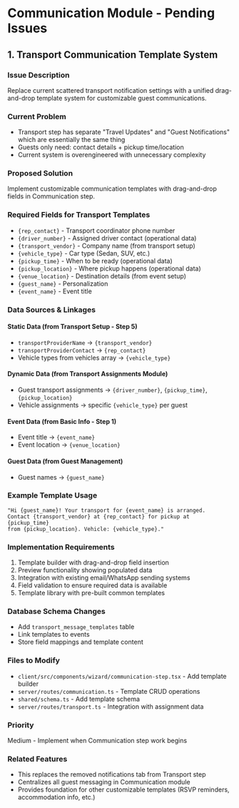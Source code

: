 # Communication Module - Pending Issues

## 1. Transport Communication Template System

### Issue Description
Replace current scattered transport notification settings with a unified drag-and-drop template system for customizable guest communications.

### Current Problem
- Transport step has separate "Travel Updates" and "Guest Notifications" which are essentially the same thing
- Guests only need: contact details + pickup time/location 
- Current system is overengineered with unnecessary complexity

### Proposed Solution
Implement customizable communication templates with drag-and-drop fields in Communication step.

### Required Fields for Transport Templates
- `{rep_contact}` - Transport coordinator phone number
- `{driver_number}` - Assigned driver contact (operational data)
- `{transport_vendor}` - Company name (from transport setup)
- `{vehicle_type}` - Car type (Sedan, SUV, etc.)
- `{pickup_time}` - When to be ready (operational data)
- `{pickup_location}` - Where pickup happens (operational data)
- `{venue_location}` - Destination details (from event setup)
- `{guest_name}` - Personalization
- `{event_name}` - Event title

### Data Sources & Linkages

#### Static Data (from Transport Setup - Step 5)
- `transportProviderName` → `{transport_vendor}`
- `transportProviderContact` → `{rep_contact}`
- Vehicle types from vehicles array → `{vehicle_type}`

#### Dynamic Data (from Transport Assignments Module)
- Guest transport assignments → `{driver_number}`, `{pickup_time}`, `{pickup_location}`
- Vehicle assignments → specific `{vehicle_type}` per guest

#### Event Data (from Basic Info - Step 1)
- Event title → `{event_name}`
- Event location → `{venue_location}`

#### Guest Data (from Guest Management)
- Guest names → `{guest_name}`

### Example Template Usage
```
"Hi {guest_name}! Your transport for {event_name} is arranged. 
Contact {transport_vendor} at {rep_contact} for pickup at {pickup_time} 
from {pickup_location}. Vehicle: {vehicle_type}."
```

### Implementation Requirements
1. Template builder with drag-and-drop field insertion
2. Preview functionality showing populated data
3. Integration with existing email/WhatsApp sending systems
4. Field validation to ensure required data is available
5. Template library with pre-built common templates

### Database Schema Changes
- Add `transport_message_templates` table
- Link templates to events
- Store field mappings and template content

### Files to Modify
- `client/src/components/wizard/communication-step.tsx` - Add template builder
- `server/routes/communication.ts` - Template CRUD operations
- `shared/schema.ts` - Add template schema
- `server/routes/transport.ts` - Integration with assignment data

### Priority
Medium - Implement when Communication step work begins

### Related Features
- This replaces the removed notifications tab from Transport step
- Centralizes all guest messaging in Communication module
- Provides foundation for other customizable templates (RSVP reminders, accommodation info, etc.)
